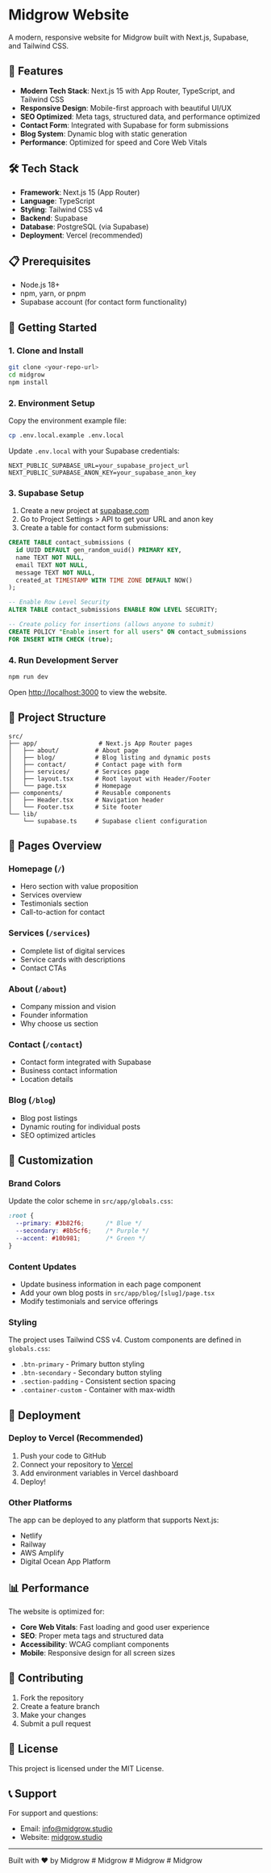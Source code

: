 # Midgrow Website

A modern, responsive website for Midgrow built with Next.js, Supabase, and Tailwind CSS.

## 🚀 Features

- **Modern Tech Stack**: Next.js 15 with App Router, TypeScript, and Tailwind CSS
- **Responsive Design**: Mobile-first approach with beautiful UI/UX
- **SEO Optimized**: Meta tags, structured data, and performance optimized
- **Contact Form**: Integrated with Supabase for form submissions
- **Blog System**: Dynamic blog with static generation
- **Performance**: Optimized for speed and Core Web Vitals

## 🛠️ Tech Stack

- **Framework**: Next.js 15 (App Router)
- **Language**: TypeScript
- **Styling**: Tailwind CSS v4
- **Backend**: Supabase
- **Database**: PostgreSQL (via Supabase)
- **Deployment**: Vercel (recommended)

## 📋 Prerequisites

- Node.js 18+ 
- npm, yarn, or pnpm
- Supabase account (for contact form functionality)

## 🚀 Getting Started

### 1. Clone and Install

```bash
git clone <your-repo-url>
cd midgrow
npm install
```

### 2. Environment Setup

Copy the environment example file:

```bash
cp .env.local.example .env.local
```

Update `.env.local` with your Supabase credentials:

```env
NEXT_PUBLIC_SUPABASE_URL=your_supabase_project_url
NEXT_PUBLIC_SUPABASE_ANON_KEY=your_supabase_anon_key
```

### 3. Supabase Setup

1. Create a new project at [supabase.com](https://supabase.com)
2. Go to Project Settings > API to get your URL and anon key
3. Create a table for contact form submissions:

```sql
CREATE TABLE contact_submissions (
  id UUID DEFAULT gen_random_uuid() PRIMARY KEY,
  name TEXT NOT NULL,
  email TEXT NOT NULL,
  message TEXT NOT NULL,
  created_at TIMESTAMP WITH TIME ZONE DEFAULT NOW()
);

-- Enable Row Level Security
ALTER TABLE contact_submissions ENABLE ROW LEVEL SECURITY;

-- Create policy for insertions (allows anyone to submit)
CREATE POLICY "Enable insert for all users" ON contact_submissions
FOR INSERT WITH CHECK (true);
```

### 4. Run Development Server

```bash
npm run dev
```

Open [http://localhost:3000](http://localhost:3000) to view the website.

## 📁 Project Structure

```
src/
├── app/                 # Next.js App Router pages
│   ├── about/          # About page
│   ├── blog/           # Blog listing and dynamic posts
│   ├── contact/        # Contact page with form
│   ├── services/       # Services page
│   ├── layout.tsx      # Root layout with Header/Footer
│   └── page.tsx        # Homepage
├── components/         # Reusable components
│   ├── Header.tsx      # Navigation header
│   └── Footer.tsx      # Site footer
└── lib/
    └── supabase.ts     # Supabase client configuration
```

## 🎨 Pages Overview

### Homepage (`/`)
- Hero section with value proposition
- Services overview
- Testimonials section
- Call-to-action for contact

### Services (`/services`)
- Complete list of digital services
- Service cards with descriptions
- Contact CTAs

### About (`/about`)
- Company mission and vision
- Founder information
- Why choose us section

### Contact (`/contact`)
- Contact form integrated with Supabase
- Business contact information
- Location details

### Blog (`/blog`)
- Blog post listings
- Dynamic routing for individual posts
- SEO optimized articles

## 🔧 Customization

### Brand Colors
Update the color scheme in `src/app/globals.css`:

```css
:root {
  --primary: #3b82f6;      /* Blue */
  --secondary: #8b5cf6;    /* Purple */
  --accent: #10b981;       /* Green */
}
```

### Content Updates
- Update business information in each page component
- Add your own blog posts in `src/app/blog/[slug]/page.tsx`
- Modify testimonials and service offerings

### Styling
The project uses Tailwind CSS v4. Custom components are defined in `globals.css`:
- `.btn-primary` - Primary button styling
- `.btn-secondary` - Secondary button styling
- `.section-padding` - Consistent section spacing
- `.container-custom` - Container with max-width

## 🚀 Deployment

### Deploy to Vercel (Recommended)

1. Push your code to GitHub
2. Connect your repository to [Vercel](https://vercel.com)
3. Add environment variables in Vercel dashboard
4. Deploy!

### Other Platforms

The app can be deployed to any platform that supports Next.js:
- Netlify
- Railway
- AWS Amplify
- Digital Ocean App Platform

## 📊 Performance

The website is optimized for:
- **Core Web Vitals**: Fast loading and good user experience
- **SEO**: Proper meta tags and structured data
- **Accessibility**: WCAG compliant components
- **Mobile**: Responsive design for all screen sizes

## 🤝 Contributing

1. Fork the repository
2. Create a feature branch
3. Make your changes
4. Submit a pull request

## 📝 License

This project is licensed under the MIT License.

## 📞 Support

For support and questions:
- Email: info@midgrow.studio
- Website: [midgrow.studio](https://midgrow.studio)

---

Built with ❤️ by Midgrow
#   M i d g r o w  
 #   M i d g r o w  
 #   M i d g r o w  
 